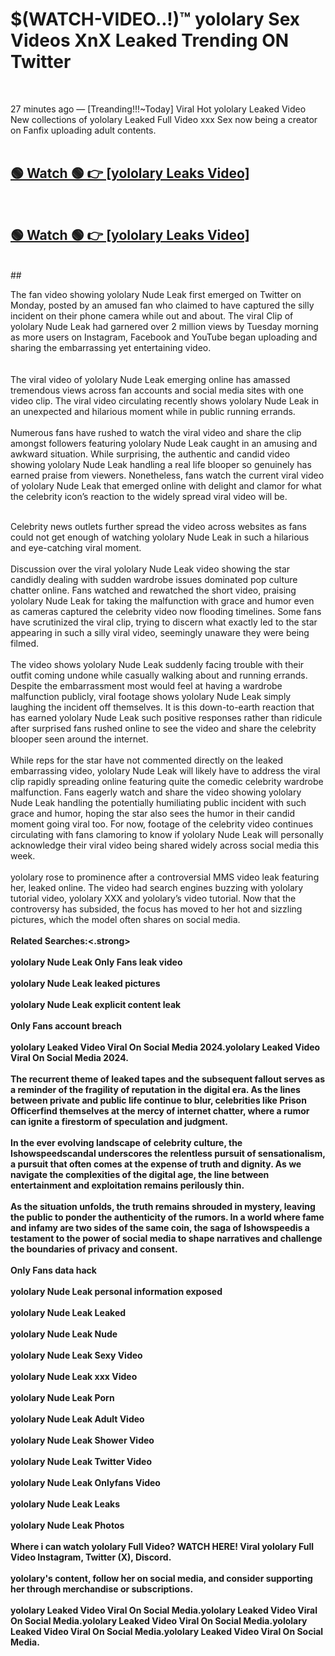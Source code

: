 

# $(WATCH-VIDEO..!)™ yololary Sex Videos XnX Leaked Trending ON Twitter<br>
<br>

27 minutes ago — [Treanding!!!~Today] Viral Hot yololary Leaked Video New collections of yololary Leaked Full Video xxx Sex now being a creator on Fanfix uploading adult contents.
<br>
 <br>

##  <a href="https://clipsfans.site/?title=yololary&ref=git">🟢 Watch 🟢 👉 [yololary Leaks Video]</a><br>
  <br>

##  <a href="https://clipsfans.site/?title=yololary&ref=git">🟢 Watch 🟢 👉 [yololary Leaks Video]</a><br>
  <br>
  ##
  <br>

The fan video showing yololary Nude Leak first emerged on Twitter on Monday, posted by an amused fan who claimed to have captured the silly incident on their phone camera while out and about. The viral Clip of yololary Nude Leak had garnered over 2 million views by Tuesday morning as more users on Instagram, Facebook and YouTube began uploading and sharing the embarrassing yet entertaining video.
<br><br>
  <br>
The viral video of yololary Nude Leak emerging online has amassed tremendous views across fan accounts and social media sites with one video clip. The viral video circulating recently shows yololary Nude Leak in an unexpected and hilarious moment while in public running errands.
<br><br>
Numerous fans have rushed to watch the viral video and share the clip amongst followers featuring yololary Nude Leak caught in an amusing and awkward situation. While surprising, the authentic and candid video showing yololary Nude Leak handling a real life blooper so genuinely has earned praise from viewers. Nonetheless, fans watch the current viral video of yololary Nude Leak that emerged online with delight and clamor for what the celebrity icon’s reaction to the widely spread viral video will be.
<br><br>

Celebrity news outlets further spread the video across websites as fans could not get enough of watching yololary Nude Leak in such a hilarious and eye-catching viral moment.
<br><br>
Discussion over the viral yololary Nude Leak video showing the star candidly dealing with sudden wardrobe issues dominated pop culture chatter online. Fans watched and rewatched the short video, praising yololary Nude Leak for taking the malfunction with grace and humor even as cameras captured the celebrity video now flooding timelines. Some fans have scrutinized the viral clip, trying to discern what exactly led to the star appearing in such a silly viral video, seemingly unaware they were being filmed.
<br><br>
The video shows yololary Nude Leak suddenly facing trouble with their outfit coming undone while casually walking about and running errands. Despite the embarrassment most would feel at having a wardrobe malfunction publicly, viral footage shows yololary Nude Leak simply laughing the incident off themselves. It is this down-to-earth reaction that has earned yololary Nude Leak such positive responses rather than ridicule after surprised fans rushed online to see the video and share the celebrity blooper seen around the internet.
<br><br>
While reps for the star have not commented directly on the leaked embarrassing video, yololary Nude Leak will likely have to address the viral clip rapidly spreading online featuring quite the comedic celebrity wardrobe malfunction. Fans eagerly watch and share the video showing yololary Nude Leak handling the potentially humiliating public incident with such grace and humor, hoping the star also sees the humor in their candid moment going viral too. For now, footage of the celebrity video continues circulating with fans clamoring to know if yololary Nude Leak will personally acknowledge their viral video being shared widely across social media this week.
<br><br>
yololary rose to prominence after a controversial MMS video leak featuring her, leaked online. The video had search engines buzzing with yololary tutorial video, yololary XXX and yololary’s video tutorial. Now that the controversy has subsided, the focus has moved to her hot and sizzling pictures, which the model often shares on social media.
<br><br>
<strong>Related Searches:<.strong>
<br><br>
yololary Nude Leak Only Fans leak video
<br><br>
yololary Nude Leak leaked pictures
<br><br>
yololary Nude Leak explicit content leak
<br><br>
Only Fans account breach
<br><br>
yololary Leaked Video Viral On Social Media 2024.yololary Leaked Video Viral On Social Media 2024.
<br><br>
The recurrent theme of leaked tapes and the subsequent fallout serves as a reminder of the fragility of reputation in the digital era. As the lines between private and public life continue to blur, celebrities like Prison Officerfind themselves at the mercy of internet chatter, where a rumor can ignite a firestorm of speculation and judgment.
<br><br>
In the ever evolving landscape of celebrity culture, the Ishowspeedscandal underscores the relentless pursuit of sensationalism, a pursuit that often comes at the expense of truth and dignity. As we navigate the complexities of the digital age, the line between entertainment and exploitation remains perilously thin.
<br><br>
As the situation unfolds, the truth remains shrouded in mystery, leaving the public to ponder the authenticity of the rumors. In a world where fame and infamy are two sides of the same coin, the saga of Ishowspeedis a testament to the power of social media to shape narratives and challenge the boundaries of privacy and consent.
<br><br>
Only Fans data hack
<br><br>
yololary Nude Leak personal information exposed
<br><br>
yololary Nude Leak Leaked
<br><br>
yololary Nude Leak Nude
<br><br>
yololary Nude Leak Sexy Video
<br><br>
yololary Nude Leak xxx Video
<br><br>
yololary Nude Leak Porn
<br><br>
yololary Nude Leak Adult Video
<br><br>
yololary Nude Leak Shower Video
<br><br>
yololary Nude Leak Twitter Video
<br><br>
yololary Nude Leak Onlyfans Video
<br><br>
yololary Nude Leak Leaks
<br><br>
yololary Nude Leak Photos
<br><br>
Where i can watch yololary Full Video? WATCH HERE! Viral yololary Full Video Instagram, Twitter (X), Discord.
<br><br>
yololary's content, follow her on social media, and consider supporting her through merchandise or subscriptions.
<br><br>
yololary Leaked Video Viral On Social Media.yololary Leaked Video Viral On Social Media.yololary Leaked Video Viral On Social Media.yololary Leaked Video Viral On Social Media.yololary Leaked Video Viral On Social Media.
